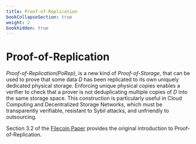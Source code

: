 ```yaml
---
title: Proof-of-Replication
bookCollapseSection: true
weight: 2
bookhidden: true
---
```


# Proof-of-Replication

_Proof-of-Replication(PoRep)_, is a new kind of _Proof-of-Storage_, that can be used to prove that some data _D_ has been replicated to its own uniquely dedicated physical storage.  Enforcing unique physical copies enables a verifier to check that a prover is not deduplicating multiple copies of _D_ into the same storage space.  This construction is particularly useful in Cloud Computing and Decentralized Storage Networks, which must be transparently verifiable, resistant to Sybil attacks, and unfriendly to outsourcing.

Section 3.2 of the [Filecoin Paper](https://filecoin.io/filecoin.pdf) provides the original introduction to Proof-of-Replication.
